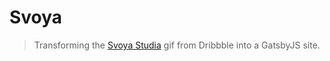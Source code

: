 # Svoya

> Transforming the [Svoya Studia](https://dribbble.com/shots/6797608-Svoya-Studia) gif from Dribbble into a GatsbyJS site.
